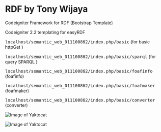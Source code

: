 RDF by Tony Wijaya
==================

Codeigniter Framework for RDF (Bootstrap Template)

Codeigniter 2.2 templating for easyRDF

<tt>localhost/semantic_web_011100862/index.php/basic</tt> (for basic httpGet ) 

<tt>localhost/semantic_web_011100862/index.php/basic/sparql</tt> (for query SPARQL ) 

<tt>localhost/semantic_web_011100862/index.php/basic/foafinfo</tt> (foafinfo) 

<tt>localhost/semantic_web_011100862/index.php/basic/foafmaker</tt> (foafmaker) 

<tt>localhost/semantic_web_011100862/index.php/basic/converter</tt> (converter)

 
 

 
 ![Image of Yaktocat](https://ndesostyle.files.wordpress.com/2014/10/easyrdf.png)
 
 
 
 
  ![Image of Yaktocat](http://www.disewain.com/public/logo/rumah.png)
 
 

 

 
